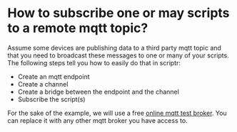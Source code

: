 # How to subscribe one or may scripts to a remote mqtt topic?

Assume some devices are publishing data to a third party mqtt topic and that you need to broadcast these messages to one or many of your scripts.
The following steps tell you how to easily do that in scriptr:

- Create an mqtt endpoint
- Create a channel
- Create a bridge between the endpoint and the channel
- Subscribe the script(s)

For the sake of the example, we will use a free [online mqtt test broker](https://test.mosquitto.org/). 
You can replace it with any other mqtt broker you have access to.


